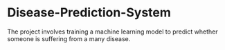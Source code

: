 # Disease-Prediction-System
The project involves training a machine learning model to predict whether someone is suffering from a many disease.
